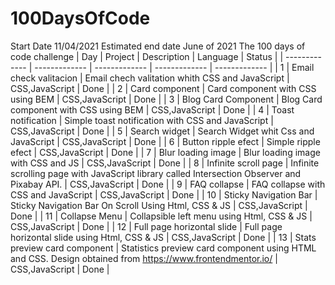 # 100DaysOfCode

Start Date 11/04/2021
Estimated end date June of 2021
The 100 days of code challenge
| Day | Project | Description | Language | Status |
| ------------- | ------------- | ------------- | ------------- | ------------- |
| 1 | Email check valitacion | Email chech valitation whith CSS and JavaScript | CSS,JavaScript | Done |
| 2 | Card component | Card component with CSS using BEM | CSS,JavaScript | Done |
| 3 | Blog Card Component | Blog Card component with CSS using BEM | CSS,JavaScript | Done |
| 4 | Toast notification | Simple toast notification with CSS and JavaScript | CSS,JavaScript | Done |
| 5 | Search widget | Search Widget whit Css and JavaScript | CSS,JavaScript | Done |
| 6 | Button ripple efect | Simple ripple efect | CSS,JavaScript | Done |
| 7 | Blur loading image | Blur loading image with CSS and JS | CSS,JavaScript | Done |
| 8 | Infinite scroll page | Infinite scrolling page with JavaScript library called Intersection Observer and Pixabay API. | CSS,JavaScript | Done |
| 9 | FAQ collapse | FAQ collapse with CSS and JavaScript | CSS,JavaScript | Done |
| 10 | Sticky Navigation Bar | Sticky Navigation Bar On Scroll Using Html, CSS & JS | CSS,JavaScript | Done |
| 11 | Collapse Menu | Collapsible left menu using Html, CSS & JS | CSS,JavaScript | Done |
| 12 | Full page horizontal slide | Full page horizontal slide using Html, CSS & JS | CSS,JavaScript | Done |
| 13 | Stats preview card component | Statistics preview card component using HTML and CSS. Design obtained from https://www.frontendmentor.io/ | CSS,JavaScript | Done |